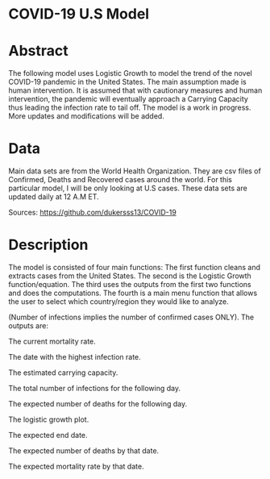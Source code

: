 # COVID-19 U.S Model

# Abstract
The following model uses Logistic Growth to model the trend of the novel COVID-19 pandemic in the United States. The main assumption made is human intervention. It is assumed that with cautionary measures and human intervention, the pandemic will eventually approach a Carrying Capacity thus leading the infection rate to tail off. 
The model is a work in progress. More updates and modifications will be added.

# Data
Main data sets are from the World Health Organization. They are csv files of Confirmed, Deaths and Recovered cases around the world. For this particular model, I will be only looking at U.S cases. These data sets are updated daily at 12 A.M ET.

Sources: https://github.com/dukersss13/COVID-19

# Description
The model is consisted of four main functions:
The first function cleans and extracts cases from the United States.
The second is the Logistic Growth function/equation.
The third uses the outputs from the first two functions and does the computations. 
The fourth is a main menu function that allows the user to select which country/region they would like to analyze.

(Number of infections implies the number of confirmed cases ONLY).
The outputs are:

The current mortality rate.

The date with the highest infection rate.

The estimated carrying capacity.

The total number of infections for the following day.

The expected number of deaths for the following day.

The logistic growth plot.

The expected end date.

The expected number of deaths by that date.

The expected mortality rate by that date.

